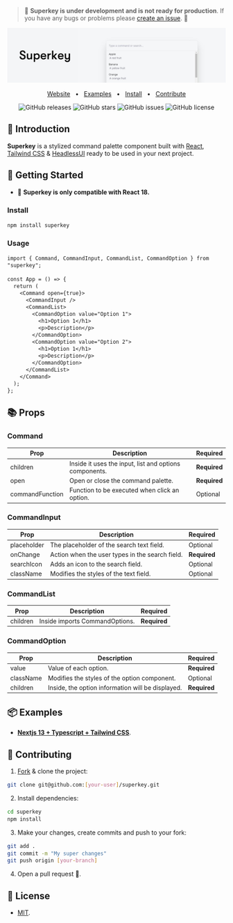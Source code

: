 > 🚧 **Superkey is under development and is not ready for production**. If you have any bugs or problems please [create an issue](https://github.com/pheralb/superkey/issues/new). 🚧

<div align="center">

<a href="https://superkey.vercel.app/">
<img src="./web/public/images/banner_gh.jpg" />
</a>

<p></p>

<a href="https://superkey.vercel.app/">Website</a>
<span>&nbsp;&nbsp;•&nbsp;&nbsp;</span>
<a href="https://github.com/pheralb/superkey/tree/main/examples">Examples</a>
<span>&nbsp;&nbsp;•&nbsp;&nbsp;</span>
<a href="#install">Install</a>
<span>&nbsp;&nbsp;•&nbsp;&nbsp;</span>
<a href="#-contributing">Contribute</a>

![GitHub releases](https://img.shields.io/github/release/pheralb/superkey)
![GitHub stars](https://img.shields.io/github/stars/pheralb/superkey)
![GitHub issues](https://img.shields.io/github/issues/pheralb/superkey)
![GitHub license](https://img.shields.io/github/license/pheralb/superkey)

</div>

## 👋 Introduction

**Superkey** is a stylized command palette component built with [React](https://reactjs.org/), [Tailwind CSS](https://tailwindcss.com/) & [HeadlessUI](https://headlessui.com/) ready to be used in your next project.

## 🚀 Getting Started

- 🚧 **Superkey is only compatible with React 18.**

### Install

```bash
npm install superkey
```

### Usage

```tsx
import { Command, CommandInput, CommandList, CommandOption } from "superkey";

const App = () => {
  return (
    <Command open={true}>
      <CommandInput />
      <CommandList>
        <CommandOption value="Option 1">
          <h1>Option 1</h1>
          <p>Description</p>
        </CommandOption>
        <CommandOption value="Option 2">
          <h1>Option 1</h1>
          <p>Description</p>
        </CommandOption>
      </CommandList>
    </Command>
  );
};
```

## 📚 Props

### Command

| Prop            | Description                                            | Required     |
| --------------- | ------------------------------------------------------ | ------------ |
| children        | Inside it uses the input, list and options components. | **Required** |
| open            | Open or close the command palette.                     | **Required** |
| commandFunction | Function to be executed when click an option.          | Optional     |

### CommandInput

| Prop        | Description                                     | Required     |
| ----------- | ----------------------------------------------- | ------------ |
| placeholder | The placeholder of the search text field.       | Optional     |
| onChange    | Action when the user types in the search field. | **Required** |
| searchIcon  | Adds an icon to the search field.               | Optional     |
| className   | Modifies the styles of the text field.          | Optional     |

### CommandList

| Prop     | Description                    | Required     |
| -------- | ------------------------------ | ------------ |
| children | Inside imports CommandOptions. | **Required** |

### CommandOption

| Prop      | Description                                       | Required     |
| --------- | ------------------------------------------------- | ------------ |
| value     | Value of each option.                             | **Required** |
| className | Modifies the styles of the option component.      | Optional     |
| children  | Inside, the option information will be displayed. | **Required** |

## 📦 Examples

- [**Nextjs 13 + Typescript + Tailwind CSS**](https://github.com/pheralb/superkey/blob/main/web/src/example/command.tsx).

## 🤝 Contributing

1. [Fork](https://github.com/pheralb/superkey/fork) & clone the project:

```bash
git clone git@github.com:[your-user]/superkey.git
```

2. Install dependencies:

```bash
cd superkey
npm install
```

3. Make your changes, create commits and push to your fork:

```bash
git add .
git commit -m "My super changes"
git push origin [your-branch]
```

4. Open a pull request 🚀.

## 🔑 License

- [MIT](https://github.com/pheralb/superkey/blob/main/LICENSE).
